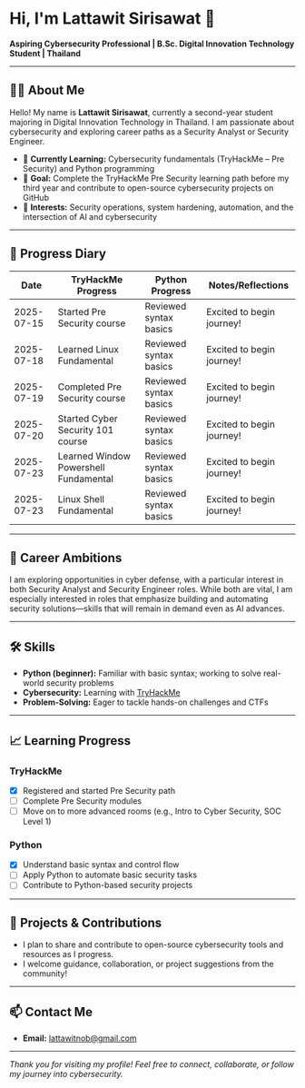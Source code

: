 # Hi, I'm Lattawit Sirisawat 👋

**Aspiring Cybersecurity Professional | B.Sc. Digital Innovation Technology Student | Thailand**

---

## 👨‍🎓 About Me

Hello! My name is **Lattawit Sirisawat**, currently a second-year student majoring in Digital Innovation Technology in Thailand. I am passionate about cybersecurity and exploring career paths as a Security Analyst or Security Engineer.

- 🌱 **Currently Learning:** Cybersecurity fundamentals (TryHackMe – Pre Security) and Python programming
- 🎯 **Goal:** Complete the TryHackMe Pre Security learning path before my third year and contribute to open-source cybersecurity projects on GitHub
- 🔎 **Interests:** Security operations, system hardening, automation, and the intersection of AI and cybersecurity

---

## 📅 Progress Diary

| Date       | TryHackMe Progress           | Python Progress             | Notes/Reflections          |
|------------|-----------------------------|-----------------------------|----------------------------|
| 2025-07-15 | Started Pre Security course | Reviewed syntax basics      | Excited to begin journey!  |
| 2025-07-18 | Learned Linux Fundamental   | Reviewed syntax basics      | Excited to begin journey!  |
| 2025-07-19 | Completed Pre Security course   | Reviewed syntax basics      | Excited to begin journey!  |
| 2025-07-20 | Started Cyber Security 101 course   | Reviewed syntax basics      | Excited to begin journey!  |
| 2025-07-23 | Learned Window Powershell Fundamental   | Reviewed syntax basics      | Excited to begin journey!  |
| 2025-07-23 | Linux Shell Fundamental   | Reviewed syntax basics      | Excited to begin journey!  |

---

## 🚀 Career Ambitions

I am exploring opportunities in cyber defense, with a particular interest in both Security Analyst and Security Engineer roles. While both are vital, I am especially interested in roles that emphasize building and automating security solutions—skills that will remain in demand even as AI advances.

---

## 🛠️ Skills

- **Python (beginner):** Familiar with basic syntax; working to solve real-world security problems
- **Cybersecurity:** Learning with [TryHackMe](https://tryhackme.com/)
- **Problem-Solving:** Eager to tackle hands-on challenges and CTFs

---

## 📈 Learning Progress

### TryHackMe
- [x] Registered and started Pre Security path
- [ ] Complete Pre Security modules
- [ ] Move on to more advanced rooms (e.g., Intro to Cyber Security, SOC Level 1)

### Python
- [x] Understand basic syntax and control flow
- [ ] Apply Python to automate basic security tasks
- [ ] Contribute to Python-based security projects

---

## 📝 Projects & Contributions

- I plan to share and contribute to open-source cybersecurity tools and resources as I progress.  
- I welcome guidance, collaboration, or project suggestions from the community!

---

## 📫 Contact Me

- **Email:** lattawitnob@gmail.com

---

*Thank you for visiting my profile! Feel free to connect, collaborate, or follow my journey into cybersecurity.*
